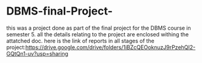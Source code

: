 # DBMS-final-Project-
this was a project done as part of the final project for the DBMS course in semester 5.
all the details relating to the project are enclosed withing the attatched doc.
here is the link of reports in all stages of the project:https://drive.google.com/drive/folders/1iBZcQEOoknuzJ9rPzehQI2-GQtQn1-uv?usp=sharing
